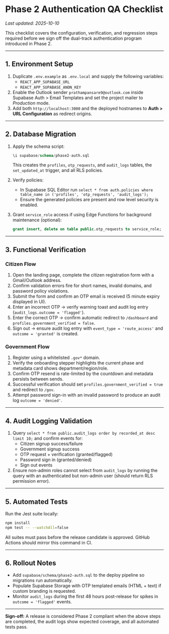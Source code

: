 # Phase 2 Authentication QA Checklist

_Last updated: 2025-10-10_

This checklist covers the configuration, verification, and regression steps required before we sign off the dual-track authentication program introduced in Phase 2.

---

## 1. Environment Setup

1. Duplicate `.env.example` as `.env.local` and supply the following variables:
   - `REACT_APP_SUPABASE_URL`
   - `REACT_APP_SUPABASE_ANON_KEY`
2. Enable the Outlook sender `prathampansare9@outlook.com` inside Supabase Auth > Email Templates and set the project mailer to *Production* mode.
3. Add both `http://localhost:3000` and the deployed hostnames to **Auth > URL Configuration** as redirect origins.

---

## 2. Database Migration

1. Apply the schema script:

   ```sql
   \i supabase/schema/phase2-auth.sql
   ```

   This creates the `profiles`, `otp_requests`, and `audit_logs` tables, the `set_updated_at` trigger, and all RLS policies.

2. Verify policies:
   - In Supabase SQL Editor run `select * from auth.policies where table_name in ('profiles', 'otp_requests', 'audit_logs');`
   - Ensure the generated policies are present and row level security is enabled.

3. Grant `service_role` access if using Edge Functions for background maintenance (optional):

   ```sql
   grant insert, delete on table public.otp_requests to service_role;
   ```

---

## 3. Functional Verification

### Citizen Flow

1. Open the landing page, complete the citizen registration form with a Gmail/Outlook address.
2. Confirm validation errors fire for short names, invalid domains, and password policy violations.
3. Submit the form and confirm an OTP email is received (5 minute expiry displayed in UI).
4. Enter an incorrect OTP → verify warning toast and audit log entry (`audit_logs.outcome = 'flagged'`).
5. Enter the correct OTP → confirm automatic redirect to `/dashboard` and `profiles.government_verified = false`.
6. Sign out → ensure audit log entry with `event_type = 'route_access'` and `outcome = 'granted'` is created.

### Government Flow

1. Register using a whitelisted `.gov*` domain.
2. Verify the onboarding stepper highlights the current phase and metadata card shows department/region/role.
3. Confirm OTP resend is rate-limited by the countdown and metadata persists between sends.
4. Successful verification should set `profiles.government_verified = true` and redirect to `/gov`.
5. Attempt password sign-in with an invalid password to produce an audit log `outcome = 'denied'`.

---

## 4. Audit Logging Validation

1. Query `select * from public.audit_logs order by recorded_at desc limit 10;` and confirm events for:
   - Citizen signup success/failure
   - Government signup success
   - OTP request + verification (granted/flagged)
   - Password sign in (granted/denied)
   - Sign out events
2. Ensure non-admin roles cannot select from `audit_logs` by running the query with an authenticated but non-admin user (should return RLS permission error).

---

## 5. Automated Tests

Run the Jest suite locally:

```bash
npm install
npm test -- --watchAll=false
```

All suites must pass before the release candidate is approved. GitHub Actions should mirror this command in CI.

---

## 6. Rollout Notes

- Add `supabase/schema/phase2-auth.sql` to the deploy pipeline so migrations run automatically.
- Populate Supabase Storage with OTP templated emails (HTML + text) if custom branding is requested.
- Monitor `audit_logs` during the first 48 hours post-release for spikes in `outcome = 'flagged'` events.

---

**Sign-off:** A release is considered Phase 2 compliant when the above steps are completed, the audit logs show expected coverage, and all automated tests pass.
